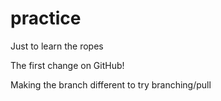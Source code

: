 # practice
Just to learn the ropes

The first change on GitHub!

Making the branch different to try branching/pull
